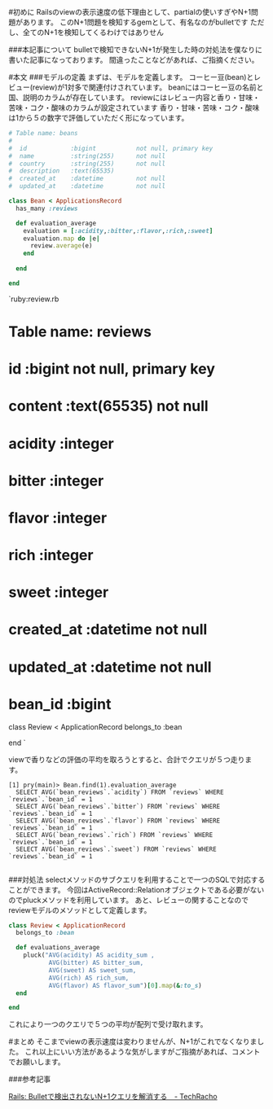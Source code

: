 <!--
title:   【Rails】bulletで検知できないN+1を解消する part1
tags:    Rails,Ruby,bullet
id:      b8ab3e417ef1d584dd1c
private: false
-->
#初めに
Railsのviewの表示速度の低下理由として、partialの使いすぎやN+1問題があります。
このN+1問題を検知するgemとして、有名なのがbulletです
ただし、全てのN+1を検知してくるわけではありせん

###本記事について
bulletで検知できないN+1が発生した時の対処法を僕なりに書いた記事になっております。
間違ったことなどがあれば、ご指摘ください。

#本文
###モデルの定義
まずは、モデルを定義します。
コーヒー豆(bean)とレビュー(review)が1対多で関連付けされています。
beanにはコーヒー豆の名前と国、説明のカラムが存在しています。
reviewにはレビュー内容と香り・甘味・苦味・コク・酸味のカラムが設定されています
香り・甘味・苦味・コク・酸味は1から５の数字で評価していただく形になっています。

```ruby:bean.rb
# Table name: beans
#
#  id            :bigint           not null, primary key
#  name          :string(255)      not null
#  country       :string(255)      not null
#  description   :text(65535)
#  created_at    :datetime         not null
#  updated_at    :datetime         not null

class Bean < ApplicationsRecord
  has_many :reviews

  def evaluation_average
    evaluation = [:acidity,:bitter,:flavor,:rich,:sweet] 
    evaluation.map do |e|
      review.average(e)
    end
    
  end

end

```

`ruby:review.rb

# Table name: reviews
#
#  id                :bigint           not null, primary key
#  content           :text(65535)      not null
#  acidity           :integer
#  bitter            :integer
#  flavor            :integer
#  rich              :integer
#  sweet             :integer
#  created_at        :datetime         not null
#  updated_at        :datetime         not null
#  bean_id        :bigint

class Review < ApplicationRecord
  belongs_to :bean

end
`

viewで香りなどの評価の平均を取ろうとすると、合計でクエリが５つ走ります。

```sql:コンソール
[1] pry(main)> Bean.find(1).evaluation_average
  SELECT AVG(`bean_reviews`.`acidity`) FROM `reviews` WHERE `reviews`.`bean_id` = 1
  SELECT AVG(`bean_reviews`.`bitter`) FROM `reviews` WHERE `reviews`.`bean_id` = 1
  SELECT AVG(`bean_reviews`.`flavor`) FROM `reviews` WHERE `reviews`.`bean_id` = 1
  SELECT AVG(`bean_reviews`.`rich`) FROM `reviews` WHERE `reviews`.`bean_id` = 1
  SELECT AVG(`bean_reviews`.`sweet`) FROM `reviews` WHERE `reviews`.`bean_id` = 1


```

###対処法
selectメソッドのサブクエリを利用することで一つのSQLで対応することができます。
今回はActiveRecord::Relationオブジェクトである必要がないのでpluckメソッドを利用しています。
あと、レビューの関することなのでreviewモデルのメソッドとして定義します。





```ruby:review.rb
class Review < ApplicationRecord
  belongs_to :bean

  def evaluations_average
    pluck("AVG(acidity) AS acidity_sum ,
           AVG(bitter) AS bitter_sum,
           AVG(sweet) AS sweet_sum,
           AVG(rich) AS rich_sum,
           AVG(flavor) AS flavor_sum")[0].map(&:to_s)
  end

end
```

これにより一つのクエリで５つの平均が配列で受け取れます。


#まとめ
そこまでviewの表示速度は変わりませんが、N+1がこれでなくなりました。
これ以上にいい方法があるような気がしますがご指摘があれば、コメントでお願いします。

###参考記事

[Rails: Bulletで検出されないN+1クエリを解消する　- TechRacho](https://techracho.bpsinc.jp/yusiro/2019_12_24/85407)